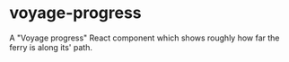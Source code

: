 # voyage-progress
A "Voyage progress" React component which shows roughly how far the ferry is along its' path.
